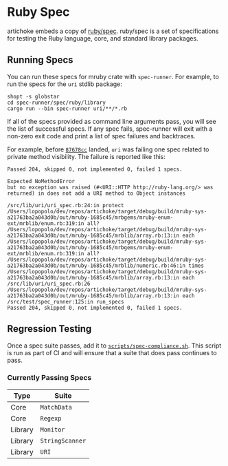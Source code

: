 # Ruby Spec

artichoke embeds a copy of [ruby/spec](/spec-runner/spec/ruby). ruby/spec is a
set of specifications for testing the Ruby language, core, and standard library
packages.

## Running Specs

You can run these specs for mruby crate with `spec-runner`. For example, to run
the specs for the `uri` stdlib package:

```shell
shopt -s globstar
cd spec-runner/spec/ruby/library
cargo run --bin spec-runner uri/**/*.rb
```

If all of the specs provided as command line arguments pass, you will see the
list of successful specs. If any spec fails, spec-runner will exit with a
non-zero exit code and print a list of spec failures and backtraces.

For example, before
[`87678cc`](https://github.com/artichoke/artichoke/commit/87678ccd39afba73876290690b36e3e9fa051b8a)
landed, `uri` was failing one spec related to private method visibility. The
failure is reported like this:

```text
Passed 204, skipped 0, not implemented 0, failed 1 specs.

Expected NoMethodError
but no exception was raised (#<URI::HTTP http://ruby-lang.org/> was returned) in does not add a URI method to Object instances

/src/lib/uri/uri_spec.rb:24:in protect
/Users/lopopolo/dev/repos/artichoke/target/debug/build/mruby-sys-a21763ba2a043d0b/out/mruby-1685c45/mrbgems/mruby-enum-ext/mrblib/enum.rb:319:in all?
/Users/lopopolo/dev/repos/artichoke/target/debug/build/mruby-sys-a21763ba2a043d0b/out/mruby-1685c45/mrblib/array.rb:13:in each
/Users/lopopolo/dev/repos/artichoke/target/debug/build/mruby-sys-a21763ba2a043d0b/out/mruby-1685c45/mrbgems/mruby-enum-ext/mrblib/enum.rb:319:in all?
/Users/lopopolo/dev/repos/artichoke/target/debug/build/mruby-sys-a21763ba2a043d0b/out/mruby-1685c45/mrblib/numeric.rb:46:in times
/Users/lopopolo/dev/repos/artichoke/target/debug/build/mruby-sys-a21763ba2a043d0b/out/mruby-1685c45/mrblib/array.rb:13:in each
/src/lib/uri/uri_spec.rb:26
/Users/lopopolo/dev/repos/artichoke/target/debug/build/mruby-sys-a21763ba2a043d0b/out/mruby-1685c45/mrblib/array.rb:13:in each
/src/test/spec_runner:125:in run_specs
Passed 204, skipped 0, not implemented 0, failed 1 specs.
```

## Regression Testing

Once a spec suite passes, add it to
[`scripts/spec-compliance.sh`](/scripts/spec-compliance.sh). This script is run
as part of CI and will ensure that a suite that does pass continues to pass.

### Currently Passing Specs

| Type    | Suite           |
| ------- | --------------- |
| Core    | `MatchData`     |
| Core    | `Regexp`        |
| Library | `Monitor`       |
| Library | `StringScanner` |
| Library | `URI`           |
